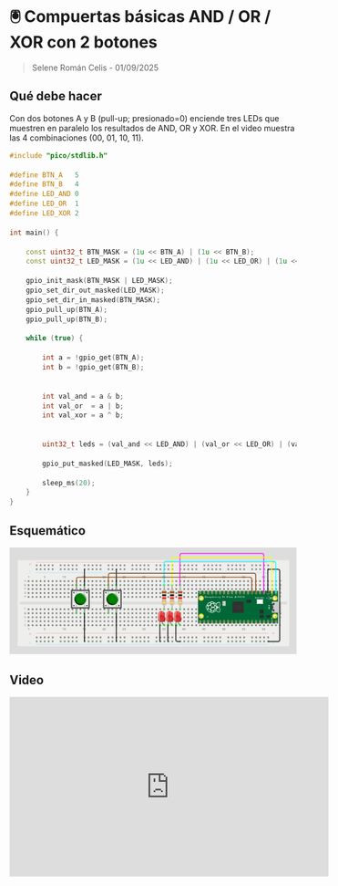# 🖲️ Compuertas básicas AND / OR / XOR con 2 botones

> Selene Román Celis - 01/09/2025 

## Qué debe hacer
Con dos botones A y B (pull-up; presionado=0) enciende tres LEDs que muestren en paralelo los resultados de AND, OR y XOR. En el video muestra las 4 combinaciones (00, 01, 10, 11).

```C++
#include "pico/stdlib.h"

#define BTN_A   5   
#define BTN_B   4   
#define LED_AND 0   
#define LED_OR  1   
#define LED_XOR 2   

int main() {
    
    const uint32_t BTN_MASK = (1u << BTN_A) | (1u << BTN_B);
    const uint32_t LED_MASK = (1u << LED_AND) | (1u << LED_OR) | (1u << LED_XOR);

    gpio_init_mask(BTN_MASK | LED_MASK);
    gpio_set_dir_out_masked(LED_MASK);  
    gpio_set_dir_in_masked(BTN_MASK);   
    gpio_pull_up(BTN_A);
    gpio_pull_up(BTN_B);

    while (true) {
        
        int a = !gpio_get(BTN_A);
        int b = !gpio_get(BTN_B);

        
        int val_and = a & b;
        int val_or  = a | b;
        int val_xor = a ^ b;

        
        uint32_t leds = (val_and << LED_AND) | (val_or << LED_OR) | (val_xor << LED_XOR);

        gpio_put_masked(LED_MASK, leds);

        sleep_ms(20);
    }
}
```
## Esquemático
![Diagrama del sistema](images/esquema2.png)

## Video 
<iframe width="560" height="315" src="https://www.youtube.com/embed/3kYsAk8cVfE?si=u0389eEojDJMeK3b" title="YouTube video player" frameborder="0" allow="accelerometer; autoplay; clipboard-write; encrypted-media; gyroscope; picture-in-picture; web-share" referrerpolicy="strict-origin-when-cross-origin" allowfullscreen></iframe>